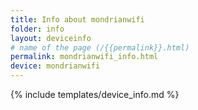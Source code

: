 ```yaml
---
title: Info about mondrianwifi
folder: info
layout: deviceinfo
# name of the page (/{{permalink}}.html)
permalink: mondrianwifi_info.html
device: mondrianwifi
---
```

{% include templates/device_info.md %}

